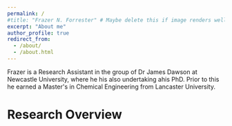 ```yaml
---
permalink: /
#title: "Frazer N. Forrester" # Maybe delete this if image renders well
excerpt: "About me"
author_profile: true
redirect_from: 
  - /about/
  - /about.html
---
```


Frazer is a Research Assistant in the group of Dr James Dawson at Newcastle University, where he his also undertaking ahis PhD. Prior to this he earned a Master's in Chemical Engineering from Lancaster University.

Research Overview
======







